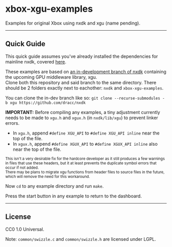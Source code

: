 # xbox-xgu-examples
Examples for original Xbox using nxdk and xgu (name pending).

---

## Quick Guide
This quick guide assumes you've already installed the dependencies for mainline nxdk, covered [here](https://github.com/XboxDev/nxdk/wiki/Install-the-Prerequisites).

These examples are based on [an in-development branch of nxdk](https://github.com/dracc/nxdk/tree/xgu) containing the upcoming GPU middleware library, xgu.  
Clone both this repository and said branch to the same directory. There should be 2 folders exactly next to eachother: `nxdk` and `xbox-xgu-examples`.

You can clone the in-dev branch like so: `git clone --recurse-submodules -b xgu https://github.com/dracc/nxdk`

**IMPORTANT:** Before compiling any examples, a tiny adjustment currently needs to be made to `xgu.h` and `xgux.h` (in `nxdk/lib/xgu`) to prevent linker errors.  
- In `xgu.h`, append `#define XGU_API` to `#define XGU_API inline` near the top of the file.
- In `xgux.h`, append `#define XGUX_API` to `#define XGUX_API inline` also near the top of the file.

<sup>This isn't a very desirable fix for the hardcore developer as it still produces a few warnings in files that use these headers, but it at least prevents the duplicate symbol errors that occur if not added.  
There may be plans to migrate xgu functions from header files to source files in the future, which will remove the need for this workaround.</sup>

Now `cd` to any example directory and run `make`.

Press the start button in any example to return to the dashboard.

---

## License
CC0 1.0 Universal.

Note: `common/swizzle.c` and `common/swizzle.h` are licensed under LGPL.

